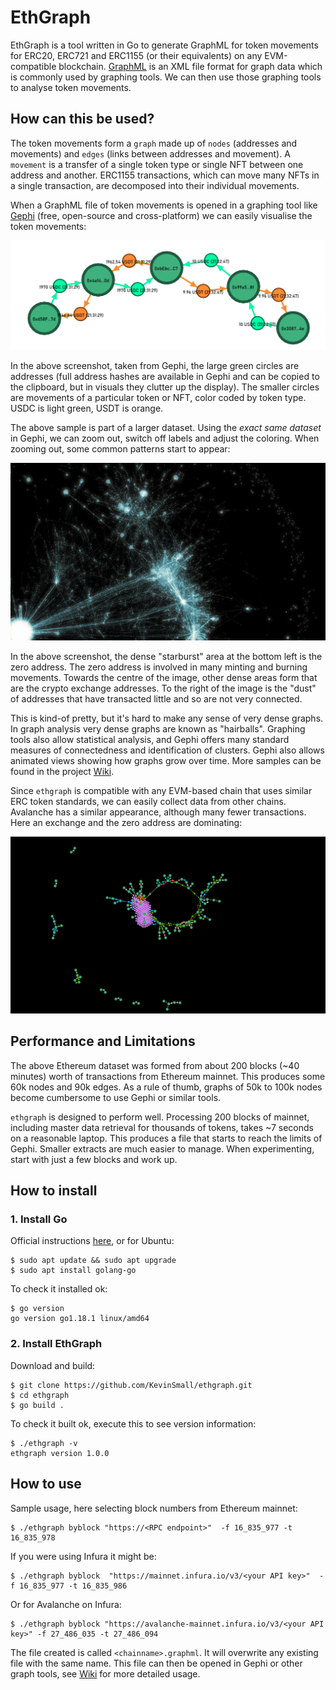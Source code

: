 # EthGraph
EthGraph is a tool written in Go to generate GraphML for token movements for ERC20, ERC721 and ERC1155 (or their equivalents) on any EVM-compatible blockchain. [GraphML](https://en.wikipedia.org/wiki/GraphML) is an XML file format for graph data which is commonly used by graphing tools. We can then use those graphing tools to analyse token movements.

## How can this be used?
The token movements form a `graph` made up of `nodes` (addresses and movements) and `edges` (links between addresses and movement). A `movement` is a transfer of a single token type or single NFT between one address and another. ERC1155 transactions, which can move many NFTs in a single transaction, are decomposed into their individual movements.

When a GraphML file of token movements is opened in a graphing tool like [Gephi](https://gephi.org/) (free, open-source and cross-platform) we can easily visualise the token movements:

![Movements as graph](./docs/movements_as_graph.png "Token Movements as Graph (Gephi screenshot)")

In the above screenshot, taken from Gephi, the large green circles are addresses (full address hashes are available in Gephi and can be copied to the clipboard, but in visuals they clutter up the display). The smaller circles are movements of a particular token or NFT, color coded by token type. USDC is light green, USDT is orange. 

The above sample is part of a larger dataset. Using the _exact same dataset_ in Gephi, we can zoom out, switch off labels and adjust the coloring. When zooming out, some common patterns start to appear:

![Far graph](./docs/movements_as_graph_far.png "Token Movements as Graph from Afar (Gephi screenshot")

In the above screenshot, the dense "starburst" area at the bottom left is the zero address. The zero address is involved in many minting and burning movements. Towards the centre of the image, other dense areas form that are the crypto exchange addresses. To the right of the image is the "dust" of addresses that have transacted little and so are not very connected.

This is kind-of pretty, but it's hard to make any sense of very dense graphs. In graph analysis very dense graphs are known as "hairballs". Graphing tools also allow statistical analysis, and Gephi offers many standard measures of connectedness and identification of clusters. Gephi also allows animated views showing how graphs grow over time. More samples can be found in the project [Wiki](https://github.com/KevinSmall/ethgraph/wiki).

Since `ethgraph` is compatible with any EVM-based chain that uses similar ERC token standards, we can easily collect data from other chains. Avalanche has a similar appearance, although many fewer transactions. Here an exchange and the zero address are dominating:

![Avalanche graph](./docs/movements_avalanche.png "Avalanche Token Movements as Graph (Gephi screenshot")

## Performance and Limitations
The above Ethereum dataset was formed from about 200 blocks (~40 minutes) worth of transactions from Ethereum mainnet. This produces some 60k nodes and 90k edges. As a rule of thumb, graphs of 50k to 100k nodes become cumbersome to use Gephi or similar tools. 

`ethgraph` is designed to perform well. Processing 200 blocks of mainnet, including master data retrieval for thousands of tokens, takes ~7 seconds on a reasonable laptop. This produces a file that starts to reach the limits of Gephi. Smaller extracts are much easier to manage. When experimenting, start with just a few blocks and work up.

## How to install

### 1. Install Go
Official instructions [here](https://go.dev/doc/install), or for Ubuntu:
```
$ sudo apt update && sudo apt upgrade
$ sudo apt install golang-go
```
To check it installed ok:
```
$ go version
go version go1.18.1 linux/amd64
```
### 2. Install EthGraph
Download and build:
```
$ git clone https://github.com/KevinSmall/ethgraph.git 
$ cd ethgraph
$ go build .
```
To check it built ok, execute this to see version information:
```
$ ./ethgraph -v
ethgraph version 1.0.0
```

## How to use
Sample usage, here selecting block numbers from Ethereum mainnet:
```
$ ./ethgraph byblock "https://<RPC endpoint>"  -f 16_835_977 -t 16_835_978
```
If you were using Infura it might be:
```
$ ./ethgraph byblock  "https://mainnet.infura.io/v3/<your API key>"  -f 16_835_977 -t 16_835_986
```
Or for Avalanche on Infura:
```
$ ./ethgraph byblock "https://avalanche-mainnet.infura.io/v3/<your API key>" -f 27_486_035 -t 27_486_094
```

The file created is called `<chainname>.graphml`. It will overwrite any existing file with the same name. This file can then be opened in Gephi or other graph tools, see [Wiki](https://github.com/KevinSmall/ethgraph/wiki) for more detailed usage.